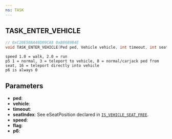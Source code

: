 ```yaml
---
ns: TASK
---
```

## TASK_ENTER_VEHICLE

```c
// 0xC20E50AA46D09CA8 0xB8689B4E
void TASK_ENTER_VEHICLE(Ped ped, Vehicle vehicle, int timeout, int seatIndex, float speed, int flag, Any p6);
```

```
speed 1.0 = walk, 2.0 = run  
p5 1 = normal, 3 = teleport to vehicle, 8 = normal/carjack ped from seat, 16 = teleport directly into vehicle  
p6 is always 0  
```

## Parameters
* **ped**: 
* **vehicle**: 
* **timeout**: 
* **seatIndex**: See eSeatPosition declared in [`IS_VEHICLE_SEAT_FREE`](#_0x22AC59A870E6A669).
* **speed**: 
* **flag**: 
* **p6**: 

